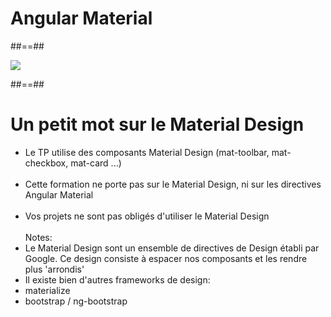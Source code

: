 <!-- .slide: class="transition-bg-grey-1 underline" -->
# Angular Material

##==##

<!-- .slide: class="full-center" -->
![](assets/images/school/basics/angular_material.png)

##==##

<!-- .slide -->
# Un petit mot sur le Material Design<br>

- Le TP utilise des composants Material Design (mat-toolbar, mat-checkbox, mat-card ...)<br><br>
- Cette formation ne porte pas sur le Material Design, ni sur les directives Angular Material<br><br>
- Vos projets ne sont pas obligés d'utiliser le Material Design<br><br>
Notes:
- Le Material Design sont un ensemble de directives de Design établi par Google. Ce design consiste à espacer nos composants et les rendre plus 'arrondis'
- Il existe bien d'autres frameworks de design:
 - materialize
 - bootstrap / ng-bootstrap

